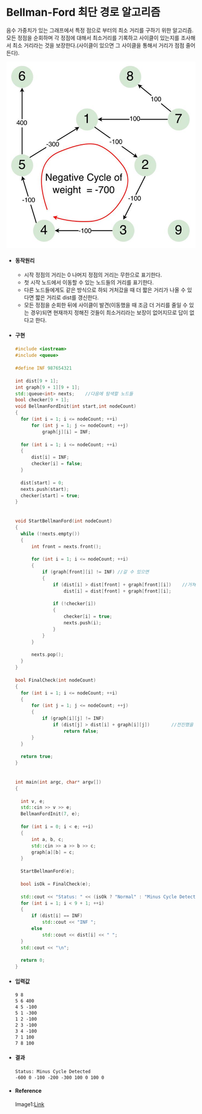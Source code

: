 # Bellman-Ford 최단 경로 알고리즘

음수 가중치가 있는 그래프에서 특정 점으로 부터의 최소 거리를 구하기 위한 알고리즘. 모든 정점을 순회하며 각 정점에 대해서 최소거리를 기록하고 사이클이 있는지를 조사해서 최소 거리라는 것을 보장한다.(사이클이 있으면 그 사이클을 통해서 거리가 점점 줄어든다).



![bellman-ford](image/bellman-ford.jpg)

* #### 동작원리

  * 시작 정점의 거리는 0 나머지 정점의 거리는 무한으로 표기한다.
  * 첫 시작 노드에서 이동할 수 있는 노드들의 거리를 표기한다. 
  * 다른 노드들에게도 같은 방식으로 하되 거처갔을 때 더 짧은 거리가 나올 수 있다면 짧은 거리로 dist를 갱신한다.
  * 모든 정점을 순회한 뒤에 사이클이 발견(이동했을 때 조금 더 거리를 줄일 수 있는 경우)되면 현재까지 정해진 것들이 최소거리라는 보장이 없어지므로 답이 없다고 한다.



* #### 구현

  ```c++
  #include <iostream>
  #include <queue>
  
  #define INF 987654321
  
  int dist[9 + 1];
  int graph[9 + 1][9 + 1];
  std::queue<int> nexts;	//다음에 탐색할 노드들
  bool checker[9 + 1];
  void BellmanFordInit(int start,int nodeCount)
  {
  	for (int i = 1; i <= nodeCount; ++i)
  		for (int j = 1; j <= nodeCount; ++j)
  			graph[j][i] = INF;
  
  	for (int i = 1; i <= nodeCount; ++i)
  	{
  		dist[i] = INF;
  		checker[i] = false;
  	}
  
  	dist[start] = 0;
  	nexts.push(start);
  	checker[start] = true;
  }
  
  
  void StartBellmanFord(int nodeCount)
  {
  	while (!nexts.empty())
  	{
  		int front = nexts.front();
  
  		for (int i = 1; i <= nodeCount; ++i)
  		{
  			if (graph[front][i] != INF)	//갈 수 있으면
  			{
  				if (dist[i] > dist[front] + graph[front][i])	//거쳐 가는게 빠르면 전달
  					dist[i] = dist[front] + graph[front][i];
  
  				if (!checker[i])
  				{
  					checker[i] = true;
  					nexts.push(i);
  				}
  			}
  		}
  
  		nexts.pop();
  	}
  }
  
  bool FinalCheck(int nodeCount)
  {
  	for (int i = 1; i <= nodeCount; ++i)
  	{
  		for (int j = 1; j <= nodeCount; ++j)
  		{
  			if (graph[i][j] != INF)
  				if (dist[j] > dist[i] + graph[i][j])		//전진했을 때 줄어 들 기미가 보이는가? => 음의 Cycle
  					return false;
  		}
  	}
  
  	return true;
  }
  
  
  int main(int argc, char* argv[])
  {
  
  	int v, e;
  	std::cin >> v >> e;
  	BellmanFordInit(7, e);
  
  	for (int i = 0; i < e; ++i)
  	{
  		int a, b, c;
  		std::cin >> a >> b >> c;
  		graph[a][b] = c;
  	}
  
  	StartBellmanFord(e);
  
  	bool isOk = FinalCheck(e);
  	
  	std::cout << "Status: " << (isOk ? "Normal" : "Minus Cycle Detected") << "\n";
  	for (int i = 1; i < 9 + 1; ++i)
  	{
  		if (dist[i] == INF)
  			std::cout << "INF ";
  		else
  			std::cout << dist[i] << " ";
  	}
  	std::cout << "\n";
  
  	return 0;
  }	
  ```
  
  
  
* #### 입력값

  ```
  9 8
  5 6 400
  4 5 -100
  5 1 -300
  1 2 -100
  2 3 -100
  3 4 -100
  7 1 100
  7 8 100
  ```
  
  
  
  
  
* #### 결과

  ```
  Status: Minus Cycle Detected
  -600 0 -100 -200 -300 100 0 100 0
  ```



* #### Reference

  Image1:[Link](http://theoryofprogramming.com/2015/01/19/bellman-ford-algorithm/)